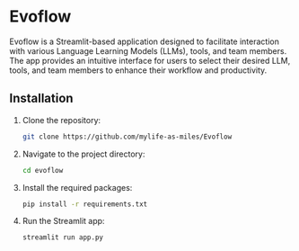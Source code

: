 # Evoflow

Evoflow is a Streamlit-based application designed to facilitate interaction with various Language Learning Models (LLMs), tools, and team members. The app provides an intuitive interface for users to select their desired LLM, tools, and team members to enhance their workflow and productivity.



## Installation

1. Clone the repository:

   ```bash
   git clone https://github.com/mylife-as-miles/Evoflow
   ```

2. Navigate to the project directory:

   ```bash
   cd evoflow
   ```

3. Install the required packages:

   ```bash
   pip install -r requirements.txt
   ```

4. Run the Streamlit app:

   ```bash
   streamlit run app.py
   ```